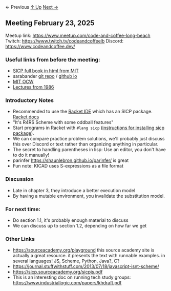 <div class="nav">
    <span class="inactivenav">← Previous</span>
    <span class="activenav"><a href="../index.html">↑ Up</a></span>
    <span class="activenav"><a href="03-02-2025.html">Next →</a></span>
</div>

## Meeting February 23, 2025

Meetup link: https://www.meetup.com/code-and-coffee-long-beach
Twitch: https://www.twitch.tv/codeandcoffeelb
Discord: https://www.codeandcoffee.dev/

### Useful links from before the meeting:
- [SICP full book in html from MIT](https://mitp-content-server.mit.edu/books/content/sectbyfn/books_pres_0/6515/sicp.zip/index.html)
- sarabander [git repo](https://github.com/sarabander/sicp) / [github io](https://sarabander.github.io/sicp/)
- [MIT OCW](https://ocw.mit.edu/courses/6-001-structure-and-interpretation-of-computer-programs-spring-2005/)
- [Lectures from 1986](https://www.youtube.com/playlist?list=PLE18841CABEA24090)

### Introductory Notes
- Recommended to use the [Racket IDE](https://www.racket-lang.org/) which has an SICP package. [Racket docs](https://docs.racket-lang.org/)
- "It's R4RS Scheme with some oddball features"
- Start programs in Racket with `#lang sicp` ([instructions for installing sicp package](https://docs.racket-lang.org/sicp-manual/Installation.html)).
- We can compare practice problem solutions, we'll probably just discuss this over Discord or text rather than organizing anything in particular.
- The secret to handling parentheses in lisp: Use an editor, you don't have to do it manually!
- parinfer https://shaunlebron.github.io/parinfer/ is great
- Fun note: KICAD uses S-expressions as a file format

### Discussion
- Late in chapter 3, they introduce a better execution model
- By having a mutable environment, you invalidate the substitution model.

### For next time:
- Do section 1.1, it's probably enough material to discuss
- We can discuss up to section 1.2, depending on how far we get

### Other Links
- https://sourceacademy.org/playground this source academy site is actually a great resource. it presents the text with runnable examples. in several languages! JS, Scheme, Python, Java?, C?
- https://journal.stuffwithstuff.com/2013/07/18/javascript-isnt-scheme/
- https://sicp.sourceacademy.org/sicpjs.pdf
- This is an interesting doc on running tech study groups: https://www.industriallogic.com/papers/khdraft.pdf

